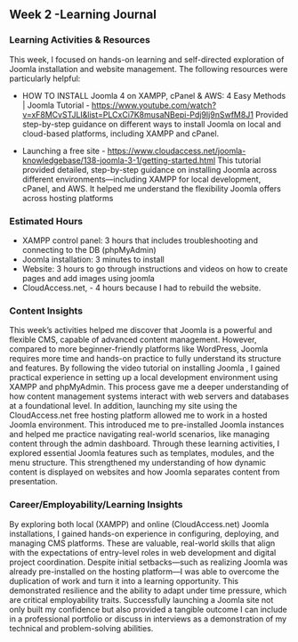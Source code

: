 ## ﻿Week 2 -Learning  Journal


### Learning Activities & Resources
This week, I focused on hands-on learning and self-directed exploration of Joomla installation and website management. The following resources were particularly helpful:
* HOW TO INSTALL Joomla 4 on XAMPP, cPanel & AWS: 4 Easy Methods | Joomla Tutorial - https://www.youtube.com/watch?v=xF8MCvSTJLI&list=PLCxCi7K8musaNBepi-Pdj9Ij9nSwfM8J1
Provided step-by-step guidance on different ways to install Joomla on local and cloud-based platforms, including XAMPP and cPanel.

* Launching a free site - https://www.cloudaccess.net/joomla-knowledgebase/138-joomla-3-1/getting-started.html
This tutorial provided detailed, step-by-step guidance on installing Joomla across different environments—including XAMPP for local development, cPanel, and AWS. It helped me understand the flexibility Joomla offers across hosting platforms
  


### Estimated Hours
* XAMPP control panel: 3 hours that includes troubleshooting and connecting to the DB (phpMyAdmin)
* Joomla installation:  3 minutes to install
* Website: 3 hours to go through instructions and videos on how to create pages and add images using joomla
* CloudAccess.net, - 4 hours because I had to rebuild the website.


### Content Insights
This week’s activities helped me discover that Joomla is a powerful and flexible CMS, capable of advanced content management. However, compared to more beginner-friendly platforms like WordPress, Joomla requires more time and hands-on practice to fully understand its structure and features.
By following the video tutorial on installing Joomla , I gained practical experience in setting up a local development environment using XAMPP and phpMyAdmin. This process gave me a deeper understanding of how content management systems interact with web servers and databases at a foundational level.
In addition, launching my site using the CloudAccess.net free hosting platform allowed me to work in a hosted Joomla environment. This introduced me to pre-installed Joomla instances and helped me practice navigating real-world scenarios, like managing content through the admin dashboard.
Through these learning activities, I explored essential Joomla features such as templates, modules, and the menu structure. This strengthened my understanding of how dynamic content is displayed on websites and how Joomla separates content from presentation.



### Career/Employability/Learning Insights
By exploring both local (XAMPP) and online (CloudAccess.net) Joomla installations, I gained hands-on experience in configuring, deploying, and managing CMS platforms. These are valuable, real-world skills that align with the expectations of entry-level roles in web development and digital project coordination.
Despite initial setbacks—such as realizing Joomla was already pre-installed on the hosting platform—I was able to overcome the duplication of work and turn it into a learning opportunity. This demonstrated resilience and the ability to adapt under time pressure, which are critical employability traits.
Successfully launching a Joomla site  not only built my confidence but also provided a tangible outcome I can include in a professional portfolio or discuss in interviews as a demonstration of my technical and problem-solving abilities.



